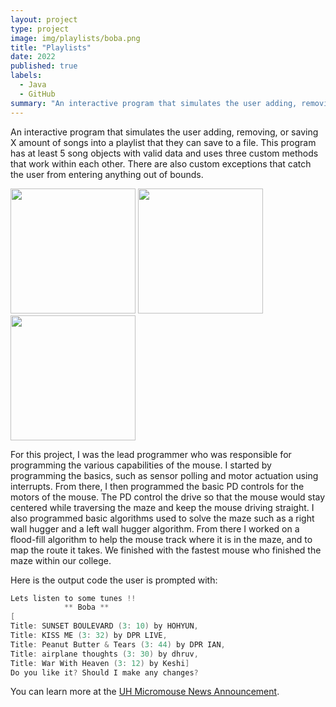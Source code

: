 ```yaml
---
layout: project
type: project
image: img/playlists/boba.png
title: "Playlists"
date: 2022
published: true
labels:
  - Java
  - GitHub
summary: "An interactive program that simulates the user adding, removing, or saving X amount of songs into a playlist that they can save to a file."
---
```


An interactive program that simulates the user adding, removing, or saving X amount of songs into a playlist that they can save to a file. This program has at least 5 song objects with valid data and uses three custom methods that work within each other. There are also custom exceptions that catch the user from entering anything out of bounds.

<div class="text-center p-4">
  <img width="200px" src="../img/playlists/java1.png" class="img-thumbnail" >
  <img width="200px" src="../img/playlists/java2.jpg" class="img-thumbnail" >
  <img width="200px" src="../img/playlists/java3.png" class="img-thumbnail" >
</div>

For this project, I was the lead programmer who was responsible for programming the various capabilities of the mouse.  I started by programming the basics, such as sensor polling and motor actuation using interrupts.  From there, I then programmed the basic PD controls for the motors of the mouse.  The PD control the drive so that the mouse would stay centered while traversing the maze and keep the mouse driving straight.  I also programmed basic algorithms used to solve the maze such as a right wall hugger and a left wall hugger algorithm.  From there I worked on a flood-fill algorithm to help the mouse track where it is in the maze, and to map the route it takes.  We finished with the fastest mouse who finished the maze within our college.

Here is the output code the user is prompted with:

```cpp
Lets listen to some tunes !!
			** Boba **
[
Title: SUNSET BOULEVARD (3: 10) by HOHYUN, 
Title: KISS ME (3: 32) by DPR LIVE, 
Title: Peanut Butter & Tears (3: 44) by DPR IAN, 
Title: airplane thoughts (3: 30) by dhruv, 
Title: War With Heaven (3: 12) by Keshi]
Do you like it? Should I make any changes?

```

You can learn more at the [UH Micromouse News Announcement](https://manoa.hawaii.edu/news/article.php?aId=2857).
